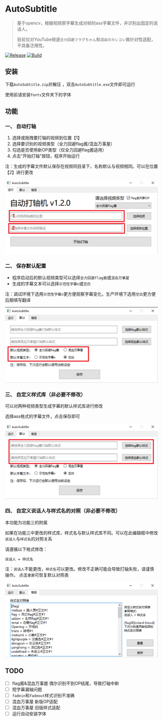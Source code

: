 # AutoSubtitle
> 基于opencv，根据视频原字幕生成对帧的ass字幕文件，并识别出固定的说话人。
> 
> 目前仅对YouTube频道`全力回避フラグちゃん`和`混血のカレコレ`做针对性适配，不具备泛用性。

[![Release](https://img.shields.io/github/v/release/Echoosx/AutoSubtitle)](https://github.com/Echoosx/AutoSubtitle/releases/latest)
[![Build](https://github.com/Echoosx/AutoSubtitle/workflows/Package%20Application%20with%20Pyinstaller/badge.svg?branch=master)](https://github.com/Echoosx/AutoSubtitle/tree/master/.github/workflows/pyInstaller.yml)

## 安装
下载`AutoSubtitle.zip`并解压 ，双击`AutoSubtitle.exe`文件即可运行

使用前请安装`fonts`文件夹下的字体

## 功能
### 一、 自动打轴
1. 选择或拖拽要打轴的视频到位置【1】
2. 选择要识别的视频类型（全力回避flag酱/混血万事屋） 
3. 勾选是否使用新OP类型（仅全力回避flag酱适用） 
4. 点击“开始打轴”按钮，程序开始运行

注：生成的字幕文件默认保存在视频同目录下，名称默认与视频相同。可以在位置【2】进行更改

![img_01.png](static/img_01.png)

### 二、 保存默认配置
- 程序启动后的默认视频类型可以选择`全力回避flag酱`或`混血万事屋`
- 生成的字幕文本可以选择`示范性字幕n`或`空白`

注：调试环境下选用`示范性字幕n`更方便观察字幕变化，生产环境下选用`空白`更方便后期填写翻译

![img_02.png](static/img_02.png)

### 三、 自定义样式库（非必要不修改）
可以对两种视频类型生成字幕的默认样式库进行修改

选择ass格式的字幕文件，点击保存即可

![img_03.png](static/img_03.png)

### 四、 自定义说话人与样式名的对照（非必要不修改）
本功能为功能三的附属

如果在功能三中更改的样式库，样式名与默认样式库不同。可以在此编辑框中修改`说话人`与`样式名`的对照关系

请遵循以下格式修改：
```
说话人 = 样式名
```

注：`说话人`不能更改，`样式名`可以更改。修改不正确可能会导致打轴失败，请谨慎操作。
点击`重置`可恢复默认对照表

![img_04.png](static/img_04.png)

## TODO
- [ ] flag酱&混血万事屋 偶尔识别不到OP结尾，导致打轴中断
- [ ] 短字幕漏轴问题
- [ ] `fadein`和`fadeout`样式识别不准确
- [ ] 混血万事屋 新版OP适配
- [ ] 混血万事屋 旧版样式适配
- [ ] 运行自动安装字体